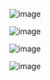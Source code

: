 ![image](https://github.com/user-attachments/assets/dc453cbf-bc00-4e2e-98a9-41c282e8e76d)

![image](https://github.com/user-attachments/assets/73b2b4c3-e355-44f0-9b1a-b7c5a80b841f)

![image](https://github.com/user-attachments/assets/11bfea02-abc8-4831-8ad3-e451e1c950b2)

![image](https://github.com/user-attachments/assets/73e5efb2-c70f-475f-82b7-f59c1a8d0c84)

